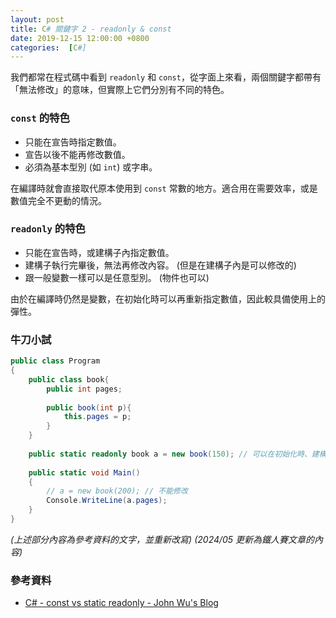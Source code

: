 ```yaml
---
layout: post
title: C# 關鍵字 2 - readonly & const
date: 2019-12-15 12:00:00 +0800
categories:  [C#]
---
```


我們都常在程式碼中看到 `readonly` 和 `const`，從字面上來看，兩個關鍵字都帶有「無法修改」的意味，但實際上它們分別有不同的特色。

### `const` 的特色

- 只能在宣告時指定數值。
- 宣告以後不能再修改數值。
- 必須為基本型別 (如 `int`) 或字串。

在編譯時就會直接取代原本使用到 `const` 常數的地方。適合用在需要效率，或是數值完全不更動的情況。

### `readonly` 的特色

- 只能在宣告時，或建構子內指定數值。
- 建構子執行完畢後，無法再修改內容。 (但是在建構子內是可以修改的) 
- 跟一般變數一樣可以是任意型別。 (物件也可以)

由於在編譯時仍然是變數，在初始化時可以再重新指定數值，因此較具備使用上的彈性。

### 牛刀小試

```cs
public class Program
{
    public class book{
        public int pages;
        
        public book(int p){
            this.pages = p;    
        }
    }
    
    public static readonly book a = new book(150); // 可以在初始化時、建構子內指定數值
    
    public static void Main()
    {
        // a = new book(200); // 不能修改
        Console.WriteLine(a.pages);
    }
}
```

*(上述部分內容為參考資料的文字，並重新改寫)*
*(2024/05 更新為鐵人賽文章的內容)*

### 參考資料

- [C# - const vs static readonly - John Wu's Blog](https://blog.johnwu.cc/article/c-sharp-const-vs-static-readonly.html)